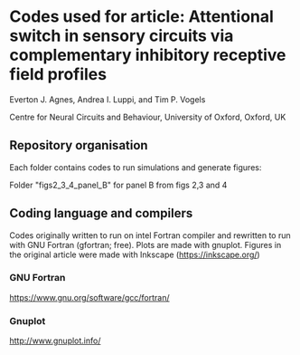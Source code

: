 # Codes used for article: Attentional switch in sensory circuits via complementary inhibitory receptive field profiles

Everton J. Agnes, Andrea I. Luppi, and Tim P. Vogels

Centre for Neural Circuits and Behaviour, University of Oxford, Oxford, UK

## Repository organisation

Each folder contains codes to run simulations and generate figures:

Folder "figs2_3_4_panel_B" for panel B from figs 2,3 and 4

## Coding language and compilers

Codes originally written to run on intel Fortran compiler and rewritten to run with GNU Fortran (gfortran; free). Plots are made with gnuplot. Figures in the original article were made with Inkscape (https://inkscape.org/)

### GNU Fortran

https://www.gnu.org/software/gcc/fortran/

### Gnuplot

http://www.gnuplot.info/
